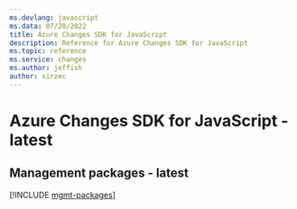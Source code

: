 ```yaml
---
ms.devlang: javascript
ms.data: 07/20/2022
title: Azure Changes SDK for JavaScript
description: Reference for Azure Changes SDK for JavaScript
ms.topic: reference
ms.service: changes
ms.author: jeffish
author: xirzec
---
```

# Azure Changes SDK for JavaScript - latest

## Management packages - latest
[!INCLUDE [mgmt-packages](changes-mgmt-index.md)]
